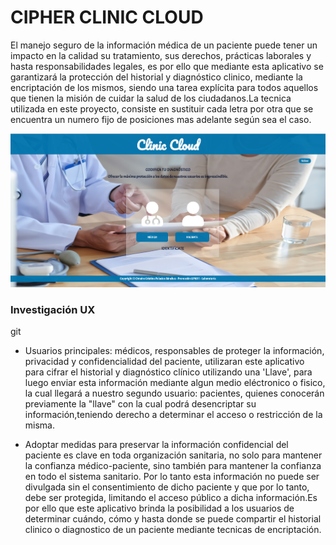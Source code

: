 
  # CIPHER CLINIC CLOUD

  El manejo seguro de la información médica de un paciente puede tener un impacto en la calidad su tratamiento, sus derechos, prácticas laborales y hasta responsabilidades legales, es por ello que mediante esta aplicativo se garantizará la protección del historial y diagnóstico clinico, mediante la encriptación de los mismos, siendo una tarea explícita para todos aquellos que tienen la misión de cuidar la salud de los ciudadanos.La tecnica utilizada en este proyecto, consiste en sustituir cada letra por otra que se encuentra un numero fijo de posiciones mas adelante según sea el caso.

  ![portada](https://github.com/omairapalacios/LIM011-cipher/blob/master/img-portada.png)

  ###   Investigación UX
git
  * Usuarios principales: médicos, responsables de proteger la información, privacidad y confidencialidad del paciente, utilizaran este aplicativo para cifrar el historial y diagnóstico clínico utilizando una 'Llave', para luego enviar esta información mediante algun medio eléctronico o fisico, la cual llegará a nuestro segundo usuario: pacientes, quienes conocerán previamente la "llave" con la cual podrá desencriptar su información,teniendo derecho a determinar el acceso o restricción de la misma.

  * Adoptar medidas para preservar la información confidencial del paciente es clave en toda organización sanitaria, no solo para mantener la confianza médico-paciente, sino también para mantener la confianza en todo el sistema sanitario. Por lo tanto esta información no puede ser divulgada sin el consentimiento de dicho paciente y que por lo tanto, debe ser protegida, limitando el acceso público a dicha información.Es por ello que este aplicativo brinda la posibilidad a los usuarios de determinar cuándo, cómo y hasta donde se puede compartir el historial clinico o diagnostico de un paciente mediante tecnicas de encriptación.